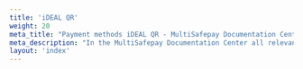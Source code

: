 ```yaml
---
title: 'iDEAL QR'
weight: 20
meta_title: "Payment methods iDEAL QR - MultiSafepay Documentation Center"
meta_description: "In the MultiSafepay Documentation Center all relevant information regarding our Plugins and API. As well as Support pages for Payment Method, Tools and General Questions. You can also find the contact details of our Support Team and Integration Team."
layout: 'index'
---
```

